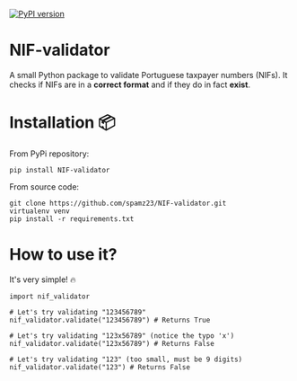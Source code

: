 [![PyPI version](https://badge.fury.io/py/NIF-validator.svg)](https://badge.fury.io/py/NIF-validator)

# NIF-validator
A small Python package to validate Portuguese taxpayer numbers (NIFs). It checks if NIFs are in a **correct format** and if they do in fact **exist**.

# Installation :package: 

From PyPi repository:

```
pip install NIF-validator
```

From source code:

```
git clone https://github.com/spamz23/NIF-validator.git
virtualenv venv
pip install -r requirements.txt
```

# How to use it?
It's very simple! :fire:

```
import nif_validator

# Let's try validating "123456789"
nif_validator.validate("123456789") # Returns True

# Let's try validating "123x56789" (notice the typo 'x')
nif_validator.validate("123x56789") # Returns False

# Let's try validating "123" (too small, must be 9 digits)
nif_validator.validate("123") # Returns False

```
